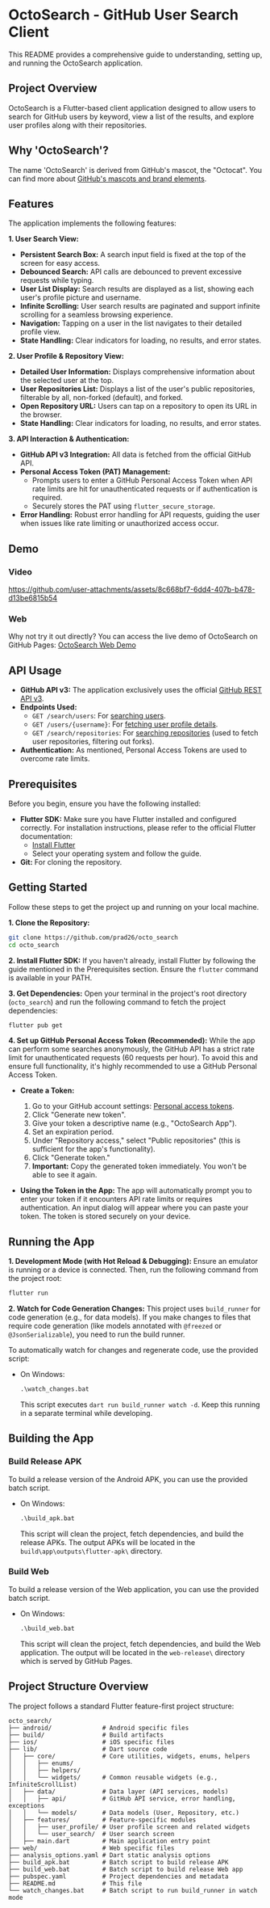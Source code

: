 # OctoSearch - GitHub User Search Client

This README provides a comprehensive guide to understanding, setting up, and running the OctoSearch application.


## Project Overview

OctoSearch is a Flutter-based client application designed to allow users to search for GitHub users by keyword, view a list of the results, and explore user profiles along with their repositories.

## Why 'OctoSearch'?

The name 'OctoSearch' is derived from GitHub's mascot, the "Octocat". You can find more about [GitHub's mascots and brand elements](https://brand.github.com/graphic-elements/mascots).

## Features

The application implements the following features:

**1. User Search View:**
-   **Persistent Search Box:** A search input field is fixed at the top of the screen for easy access.
-   **Debounced Search:** API calls are debounced to prevent excessive requests while typing.
-   **User List Display:** Search results are displayed as a list, showing each user's profile picture and username.
-   **Infinite Scrolling:** User search results are paginated and support infinite scrolling for a seamless browsing experience.
-   **Navigation:** Tapping on a user in the list navigates to their detailed profile view.
-   **State Handling:** Clear indicators for loading, no results, and error states.

**2. User Profile & Repository View:**
-   **Detailed User Information:** Displays comprehensive information about the selected user at the top.
-   **User Repositories List:** Displays a list of the user's public repositories, filterable by all, non-forked (default), and forked.
-   **Open Repository URL:** Users can tap on a repository to open its URL in the browser.
-   **State Handling:** Clear indicators for loading, no results, and error states.

**3. API Interaction & Authentication:**
-   **GitHub API v3 Integration:** All data is fetched from the official GitHub API.
-   **Personal Access Token (PAT) Management:**
    -   Prompts users to enter a GitHub Personal Access Token when API rate limits are hit for unauthenticated requests or if authentication is required.
    -   Securely stores the PAT using `flutter_secure_storage`.
-   **Error Handling:** Robust error handling for API requests, guiding the user when issues like rate limiting or unauthorized access occur.

## Demo

### Video 
https://github.com/user-attachments/assets/8c668bf7-6dd4-407b-b478-d13be6815b54



### Web
Why not try it out directly? You can access the live demo of OctoSearch on GitHub Pages:
[OctoSearch Web Demo](https://prad26.github.io/octo_search/)

## API Usage

-   **GitHub API v3:** The application exclusively uses the official [GitHub REST API v3](https://docs.github.com/en/rest).
-   **Endpoints Used:**
    -   `GET /search/users`: For [searching users](https://docs.github.com/en/rest/search/search#search-users).
    -   `GET /users/{username}`: For [fetching user profile details](https://docs.github.com/en/rest/users/users#get-a-user).
    -   `GET /search/repositories`: For [searching repositories](https://docs.github.com/en/rest/search/search#search-repositories) (used to fetch user repositories, filtering out forks).
-   **Authentication:** As mentioned, Personal Access Tokens are used to overcome rate limits. 


## Prerequisites

Before you begin, ensure you have the following installed:
-   **Flutter SDK:** Make sure you have Flutter installed and configured correctly. For installation instructions, please refer to the official Flutter documentation:
    -   [Install Flutter](https://docs.flutter.dev/get-started/install)
    -   Select your operating system and follow the guide.
-   **Git:** For cloning the repository.

## Getting Started

Follow these steps to get the project up and running on your local machine.

**1. Clone the Repository:**
```bash
git clone https://github.com/prad26/octo_search
cd octo_search
```

**2. Install Flutter SDK:**
If you haven't already, install Flutter by following the guide mentioned in the Prerequisites section. Ensure the `flutter` command is available in your PATH.

**3. Get Dependencies:**
Open your terminal in the project's root directory (`octo_search`) and run the following command to fetch the project dependencies:
```bash
flutter pub get
```

**4. Set up GitHub Personal Access Token (Recommended):**
While the app can perform some searches anonymously, the GitHub API has a strict rate limit for unauthenticated requests (60 requests per hour). To avoid this and ensure full functionality, it's highly recommended to use a GitHub Personal Access Token.

-   **Create a Token:**
    1.  Go to your GitHub account settings: [Personal access tokens](https://github.com/settings/personal-access-tokens).
    2.  Click "Generate new token".
    3.  Give your token a descriptive name (e.g., "OctoSearch App").
    4.  Set an expiration period.
    5.  Under "Repository access," select "Public repositories" (this is sufficient for the app's functionality).
    6.  Click "Generate token."
    7.  **Important:** Copy the generated token immediately. You won't be able to see it again.

-   **Using the Token in the App:**
    The app will automatically prompt you to enter your token if it encounters API rate limits or requires authentication. An input dialog will appear where you can paste your token. The token is stored securely on your device.

## Running the App

**1. Development Mode (with Hot Reload & Debugging):**
Ensure an emulator is running or a device is connected. Then, run the following command from the project root:
```bash
flutter run
```

**2. Watch for Code Generation Changes:**
This project uses `build_runner` for code generation (e.g., for data models). If you make changes to files that require code generation (like models annotated with `@freezed` or `@JsonSerializable`), you need to run the build runner.

To automatically watch for changes and regenerate code, use the provided script:
-   On Windows:
    ```cmd
    .\watch_changes.bat
    ```
    This script executes `dart run build_runner watch -d`. Keep this running in a separate terminal while developing.

## Building the App

### Build Release APK
To build a release version of the Android APK, you can use the provided batch script.

-   On Windows:
    ```cmd
    .\build_apk.bat
    ```
    This script will clean the project, fetch dependencies, and build the release APKs.
    The output APKs will be located in the `build\app\outputs\flutter-apk\` directory.

### Build Web
To build a release version of the Web application, you can use the provided batch script.

-   On Windows:
    ```cmd
    .\build_web.bat
    ```
    This script will clean the project, fetch dependencies, and build the Web application.
    The output will be located in the `web-release\` directory which is served by GitHub Pages.

## Project Structure Overview

The project follows a standard Flutter feature-first project structure:

```
octo_search/
├── android/              # Android specific files
├── build/                # Build artifacts
├── ios/                  # iOS specific files
├── lib/                  # Dart source code
│   ├── core/             # Core utilities, widgets, enums, helpers
│   │   ├── enums/
│   │   ├── helpers/
│   │   └── widgets/      # Common reusable widgets (e.g., InfiniteScrollList)
│   ├── data/             # Data layer (API services, models)
│   │   ├── api/          # GitHub API service, error handling, exceptions
│   │   └── models/       # Data models (User, Repository, etc.)
│   ├── features/         # Feature-specific modules
│   │   ├── user_profile/ # User profile screen and related widgets
│   │   └── user_search/  # User search screen
│   ├── main.dart         # Main application entry point
├── web/                  # Web specific files
├── analysis_options.yaml # Dart static analysis options
├── build_apk.bat         # Batch script to build release APK
├── build_web.bat         # Batch script to build release Web app
├── pubspec.yaml          # Project dependencies and metadata
├── README.md             # This file
└── watch_changes.bat     # Batch script to run build_runner in watch mode
```
